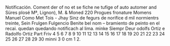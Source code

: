 Notificación. Coment
der of
no
et se
fiche ne tufige of auto automer and
Süres plosé Mª, Lignon), M. & Moned
220 Progues fronature Momens
Manuel
Como Met
Tois -
Jhay Sinz de fegurs de
norifice d
mil normientrs treinte,
Sein Frulgen
Fulgencio Benite bel
nom –
bramiento de peinto en el recai.
quedan
quedando notificach al
lima.
minke Siempr Deur odolfs
Ortiz
e
Radolfo Ortiz
Part
Friv
4 5 6 7 8 9 10 11 12 13 14 15 16 17 18 19 20 21 22 23 24 25 26 27 28 29 30
minni
3
0 cm 1 2.
